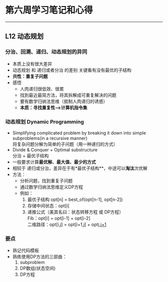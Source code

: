 # 第六周学习笔记和心得
***
## L12 动态规划
### 分治、回溯、递归、动态规划的异同
- 本质上没有很大差异
- 动态规划 和 递归或者分治 的差别 关键看有没有最优的子结构
- **共性：重复子问题**
- 感悟
    - 人肉递归很低效、很累
    - 找到最近最简方法，将其拆解成可重复解决的问题
    - 要有数学归纳法思维（抵制人肉递归的诱惑）
    - **本质：寻找重复性-->计算机指令集**
### 动态规划 Dynamic Programming
- Simplifying complicated problem by breaking it down into simple subproblems(in a recursive manner)  
    将复杂问题分解为简单的子问题（用一种递归的方式）
- Divide & Conquer + Optimal substructure  
    分治 + 最优子结构
- 一般要求计算**最优解、最大值、最少的方式**
- 相较于 递归或分治，差异在于有*最优子结构**，中途可以**淘汰**次优解
- 方法：
    - 分析问题，找到重复子问题
    - 通过数学归纳法思维定义DP方程
    - 例如：
        1. 最优子结构 opt[n] = best_of(opt[n-1], opt[n-2])
        2. 存储中间状态：opt[i]
        3. 递推公式（美其名曰：状态转移方程 或 DP方程）  
            Fib：opt[i] = opt[i-1] + opt[i-2]  
            二维路径：opt[i,j] = opt[i+1,j] + opt[i,j+1](且判断a[i,j]是否空地)
### 要点
- 熟记代码模板
- 熟练使用DP方法的三部曲：
    1. subproblem 
    2. DP数组(状态空间) 
    3. DP方程
